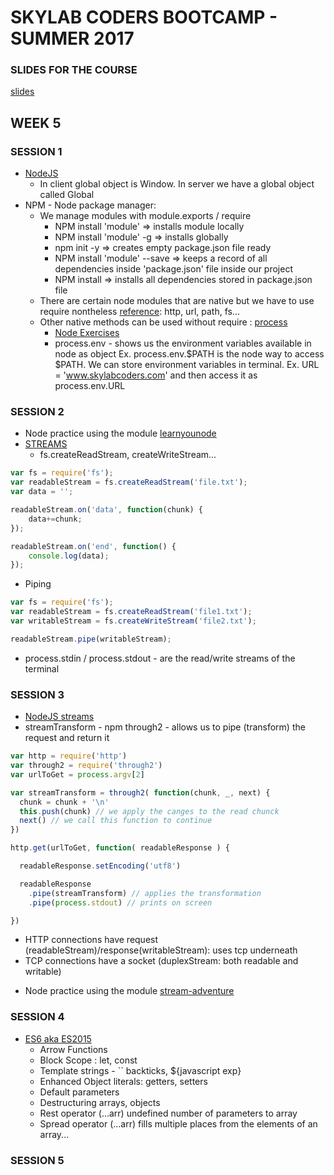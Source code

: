 # SKYLAB CODERS BOOTCAMP - SUMMER 2017

### SLIDES FOR THE COURSE
[slides](https://skylabcoders.github.io/bootcamp-julio2017/)

## WEEK 5

### SESSION 1
* [NodeJS](https://skylabcoders.github.io/bootcamp-julio2017/?full#207)
  - In client global object is Window. In server we have a global object called Global
* NPM - Node package manager:
  - We manage modules with module.exports / require 
    + NPM install 'module' => installs module locally
    + NPM install 'module' -g => installs globally
    + npm init -y => creates empty package.json file ready
    + NPM install 'module' --save => keeps a record of all dependencies inside 'package.json' file inside our project
    + NPM install => installs all dependencies stored in package.json file
  - There are certain node modules that are native but we have to use require nontheless [reference](https://github.com/juanmaguitar/apuntes-nodejs/blob/master/modulos/modulos-node-required.md): http, url, path, fs...
  - Other native methods can be used without require : [process](https://github.com/juanmaguitar/apuntes-nodejs/blob/master/modulos/modulos-node-notRequired.md)
    + [Node Exercises](https://github.com/juanmaguitar/js-server-exercises/tree/master/node-exercises)
    - process.env - shows us the environment variables available in node as object Ex. process.env.$PATH is the node way to access $PATH. We can store environment variables in terminal. Ex. URL = 'www.skylabcoders.com'
    and then access it as process.env.URL

### SESSION 2
* Node practice using the module [learnyounode](https://github.com/workshopper/learnyounode)
* [STREAMS](https://www.sitepoint.com/basics-node-js-streams/)
  - fs.createReadStream, createWriteStream...
```javascript
var fs = require('fs');
var readableStream = fs.createReadStream('file.txt');
var data = '';

readableStream.on('data', function(chunk) {
    data+=chunk;
});

readableStream.on('end', function() {
    console.log(data);
});
```
 - Piping
```javascript
var fs = require('fs');
var readableStream = fs.createReadStream('file1.txt');
var writableStream = fs.createWriteStream('file2.txt');

readableStream.pipe(writableStream);
```
- process.stdin / process.stdout - are the read/write streams of the terminal

### SESSION 3
- [NodeJS streams](https://medium.freecodecamp.org/node-js-streams-everything-you-need-to-know-c9141306be93)
- streamTransform - npm through2   - allows us to pipe (transform) the request and return it 

```javascript
var http = require('http')
var through2 = require('through2')
var urlToGet = process.argv[2]

var streamTransform = through2( function(chunk, _, next) {
  chunk = chunk + '\n'
  this.push(chunk) // we apply the canges to the read chunck
  next() // we call this function to continue
})

http.get(urlToGet, function( readableResponse ) {

  readableResponse.setEncoding('utf8')

  readableResponse
    .pipe(streamTransform) // applies the transformation
    .pipe(process.stdout) // prints on screen

})
```

- HTTP connections have request (readableStream)/response(writableStream): uses tcp underneath
- TCP connections have a socket (duplexStream: both readable and writable)
* Node practice using the module [stream-adventure](https://github.com/workshopper/stream-adventure)

### SESSION 4
* [ES6 aka ES2015](https://skylabcoders.github.io/bootcamp-julio2017/?full#es2015)
  - Arrow Functions
  - Block Scope : let, const
  - Template strings - `` backticks, ${javascript exp}
  - Enhanced Object literals: getters, setters
  - Default parameters
  - Destructuring arrays, objects
  - Rest operator (...arr) undefined number of parameters to array
  - Spread operator (...arr) fills multiple places from the elements of an array... 

### SESSION 5
